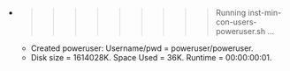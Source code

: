 * >>>>>>>>> Running inst-min-con-users-poweruser.sh ...
  * Created poweruser: Username/pwd = poweruser/poweruser.
  * Disk size = 1614028K. Space Used = 36K. Runtime = 00:00:00:01.
